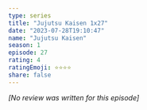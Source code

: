 ```yaml
---
type: series
title: "Jujutsu Kaisen 1x27"
date: "2023-07-28T19:10:47"
name: "Jujutsu Kaisen"
season: 1
episode: 27
rating: 4
ratingEmoji: ⭐️⭐️⭐️⭐️
share: false
---
```


_[No review was written for this episode]_
